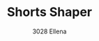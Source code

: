 ---
layout: product
title: Shorts Shaper 
subtitle: 3028 Ellena
price: '38.00'
product_image: /neopower-net/3028-front.png
product_image_hover: /neopower-net/3028-side.png
categories: 
  - Tummy & Waist
  - Back Support
  - Rear & Hips
  - Thighs & Legs
  - Full Body
  - Daily Use
  - Post Surgical
  - Postpartum
  - Postpartum
  - Body Shapers
  - Side Hook Eye Zipper
---